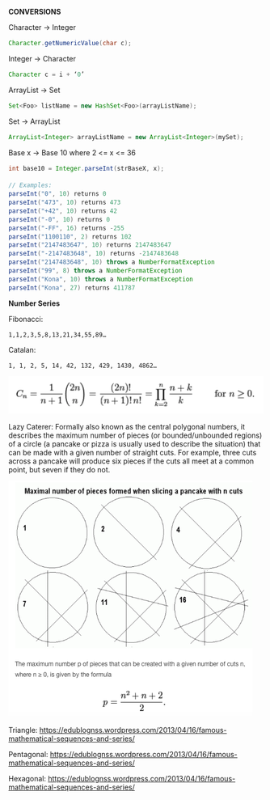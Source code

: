 **CONVERSIONS**

Character → Integer
```java    
Character.getNumericValue(char c);
```
Integer → Character 
```java    
Character c = i + ‘0’
```
ArrayList → Set
```java 
Set<Foo> listName = new HashSet<Foo>(arrayListName);
```
Set → ArrayList
```java 
ArrayList<Integer> arrayListName = new ArrayList<Integer>(mySet);
```  
Base x → Base 10 where 2 <= x <= 36
```java  
int base10 = Integer.parseInt(strBaseX, x);

// Examples:
parseInt("0", 10) returns 0
parseInt("473", 10) returns 473
parseInt("+42", 10) returns 42
parseInt("-0", 10) returns 0
parseInt("-FF", 16) returns -255
parseInt("1100110", 2) returns 102
parseInt("2147483647", 10) returns 2147483647
parseInt("-2147483648", 10) returns -2147483648
parseInt("2147483648", 10) throws a NumberFormatException
parseInt("99", 8) throws a NumberFormatException
parseInt("Kona", 10) throws a NumberFormatException
parseInt("Kona", 27) returns 411787
```

 **Number Series**
 
 Fibonacci:
 
    1,1,2,3,5,8,13,21,34,55,89…
 
Catalan:
 
    1, 1, 2, 5, 14, 42, 132, 429, 1430, 4862…

![Catalan Series Formula](/ProgrammingCompetition/CatalanSeries.png)
     
Lazy Caterer: Formally also known as the central polygonal numbers, it describes the maximum number of pieces (or bounded/unbounded regions) of a circle (a pancake or pizza is usually used to describe the situation) that can be made with a given number of straight cuts. For example, three cuts across a pancake will produce six pieces if the cuts all meet at a common point, but seven if they do not.

![Lazy Caterer Series Formula](/ProgrammingCompetition/LazyCatererSeries.png)

Triangle: https://edublognss.wordpress.com/2013/04/16/famous-mathematical-sequences-and-series/

Pentagonal: https://edublognss.wordpress.com/2013/04/16/famous-mathematical-sequences-and-series/

Hexagonal: https://edublognss.wordpress.com/2013/04/16/famous-mathematical-sequences-and-series/
